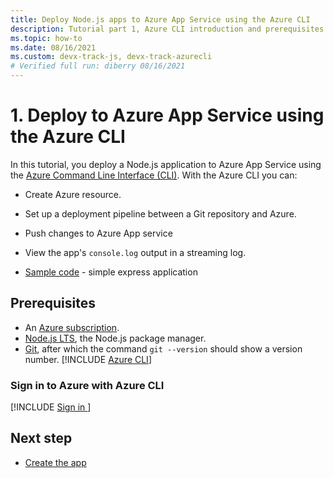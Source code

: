 ```yaml
---
title: Deploy Node.js apps to Azure App Service using the Azure CLI
description: Tutorial part 1, Azure CLI introduction and prerequisites.
ms.topic: how-to
ms.date: 08/16/2021
ms.custom: devx-track-js, devx-track-azurecli
# Verified full run: diberry 08/16/2021
---
```



# 1. Deploy to Azure App Service using the Azure CLI

In this tutorial, you deploy a Node.js application to Azure App Service using the [Azure Command Line Interface (CLI)](/cli/azure/overview). With the Azure CLI you can:

* Create Azure resource.
* Set up a deployment pipeline between a Git repository and Azure.
* Push changes to Azure App service
* View the app's `console.log` output in a streaming log.

* [Sample code](https://github.com/Azure-Samples/js-e2e-express-server) - simple express application

## Prerequisites

- An [Azure subscription](https://azure.microsoft.com/free/).
- [Node.js LTS](https://nodejs.org/en/download), the Node.js package manager.
- [Git](https://git-scm.com/downloads), after which the command `git --version` should show a version number.
[!INCLUDE [Azure CLI](../../../includes/azure-cli-prepare-your-environment-no-header.md)]

### Sign in to Azure with Azure CLI

[!INCLUDE [Sign in ](../../../azure-cli/includes/interactive-login.md)]

## Next step

* [Create the app](tutorial-vscode-azure-cli-node-02.md)